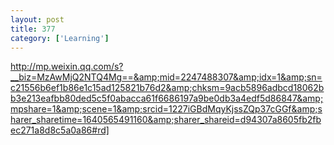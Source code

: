 ```yaml
---
layout: post
title: 377
category: ['Learning']
---
```


http://mp.weixin.qq.com/s?__biz=MzAwMjQ2NTQ4Mg==&amp;mid=2247488307&amp;idx=1&amp;sn=c21556b6ef1b86e1c15ad125821b76d2&amp;chksm=9acb5896adbcd18062bb3e213eafbb80ded5c5f0abacca61f6686197a9be0db3a4edf5d86847&amp;mpshare=1&amp;scene=1&amp;srcid=1227iGBdMqyKjssZQp37cGGf&amp;sharer_sharetime=1640565491160&amp;sharer_shareid=d94307a8605fb2fbec271a8d8c5a0a86#rd]


